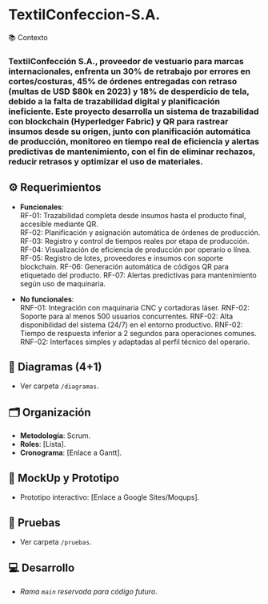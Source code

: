 # TextilConfeccion-S.A.

📚 Contexto  
### TextilConfección S.A., proveedor de vestuario para marcas internacionales, enfrenta un 30% de retrabajo por errores en cortes/costuras, 45% de órdenes entregadas con retraso (multas de USD $80k en 2023) y 18% de desperdicio de tela, debido a la falta de trazabilidad digital y planificación ineficiente. Este proyecto desarrolla un sistema de trazabilidad con blockchain (Hyperledger Fabric) y QR para rastrear insumos desde su origen, junto con planificación automática de producción, monitoreo en tiempo real de eficiencia y alertas predictivas de mantenimiento, con el fin de eliminar rechazos, reducir retrasos y optimizar el uso de materiales.


## ⚙️ Requerimientos  
- **Funcionales**:  
  RF-01: Trazabilidad completa desde insumos hasta el producto final, accesible mediante QR.  
  RF-02: Planificación y asignación automática de órdenes de producción.
  RF-03: Registro y control de tiempos reales por etapa de producción.
  RF-04: Visualización de eficiencia de producción por operario o línea.
  RF-05: Registro de lotes, proveedores e insumos con soporte blockchain.
  RF-06: Generación automática de códigos QR para etiquetado del producto.
  RF-07: Alertas predictivas para mantenimiento según uso de maquinaria.
  
- **No funcionales**:  
  RNF-01: Integración con maquinaria CNC y cortadoras láser.
  RNF-02: Soporte para al menos 500 usuarios concurrentes.
  RNF-02: Alta disponibilidad del sistema (24/7) en el entorno productivo.
  RNF-02: Tiempo de respuesta inferior a 2 segundos para operaciones comunes.
  RNF-02: Interfaces simples y adaptadas al perfil técnico del operario.

## 📐 Diagramas (4+1)  
- Ver carpeta `/diagramas`.  

## 🗂 Organización  
- **Metodología**: Scrum.  
- **Roles**: [Lista].  
- **Cronograma**: [Enlace a Gantt].  

## 🎨 MockUp y Prototipo  
- Prototipo interactivo: [Enlace a Google Sites/Moqups].  

## 🧪 Pruebas  
- Ver carpeta `/pruebas`.  

## 💻 Desarrollo  
- *Rama `main` reservada para código futuro*.  
